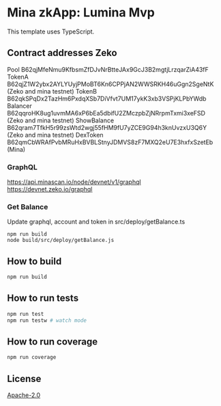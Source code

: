 # Mina zkApp: Lumina Mvp

This template uses TypeScript.

## Contract addresses Zeko
Pool B62qjMfeNmu9KfbsmZfDJvNrBtteJAx9GcJ3B2mgtjLrzqarZiA43fF
TokenA B62qjZ1W2ybx2AYLYUyjPMoBT6Kn6CPPjAN2WWSRKH46uGgn2SgeNtK  (Zeko and mina testnet)
TokenB B62qkSPqDx2TazHm6PxdqXSb7DiVfvt7UM17ykK3xb3VSPjKLPbYWdb
Balancer B62qqroHK8ug1uvmMA6xP6bEa5dbifU2ZMczpbZjNRrpmTxmi3xeFSD (Zeko and mina testnet)
ShowBalance B62qram7TfkH5r99zsWtd2wgj55fHM9fU7yZCE9G94h3knUvzxU3Q6Y (Zeko and mina testnet)
DexToken B62qmCbWRAfPvbMRuHxBVBLStnyJDMVS8zF7MXQ2eU7E3hxfxSzetEb (Mina)


### GraphQL
https://api.minascan.io/node/devnet/v1/graphql
https://devnet.zeko.io/graphql

### Get Balance
Update graphql, account and token in src/deploy/getBalance.ts 

```
npm run build
node build/src/deploy/getBalance.js
```

## How to build

```sh
npm run build
```

## How to run tests

```sh
npm run test
npm run testw # watch mode
```

## How to run coverage

```sh
npm run coverage
```

## License

[Apache-2.0](LICENSE)
